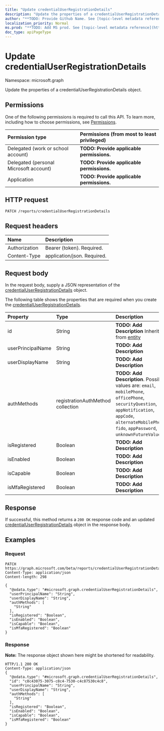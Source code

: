 ```yaml
---
title: "Update credentialUserRegistrationDetails"
description: "Update the properties of a credentialUserRegistrationDetails object."
author: "**TODO: Provide Github Name. See [topic-level metadata reference](https://msgo.azurewebsites.net/add/document/guidelines/metadata.html#topic-level-metadata)**"
localization_priority: Normal
ms.prod: "**TODO: Add MS prod. See [topic-level metadata reference](https://msgo.azurewebsites.net/add/document/guidelines/metadata.html#topic-level-metadata)**"
doc_type: apiPageType
---
```


# Update credentialUserRegistrationDetails

Namespace: microsoft.graph

Update the properties of a credentialUserRegistrationDetails object.

## Permissions
One of the following permissions is required to call this API. To learn more, including how to choose permissions, see [Permissions](/concepts/permissions-reference.md).

|Permission type|Permissions (from most to least privileged)|
|:---|:---|
|Delegated (work or school account)|**TODO: Provide applicable permissions.**|
|Delegated (personal Microsoft account)|**TODO: Provide applicable permissions.**|
|Application|**TODO: Provide applicable permissions.**|

## HTTP request

<!-- {
  "blockType": "ignored"
}
-->
``` http
PATCH /reports/credentialUserRegistrationDetails
```

## Request headers
|Name|Description|
|:---|:---|
|Authorization|Bearer {token}. Required.|
|Content-Type|application/json. Required.|

## Request body
In the request body, supply a JSON representation of the [credentialUserRegistrationDetails](../resources/credentialuserregistrationdetails.md) object.

The following table shows the properties that are required when you create the [credentialUserRegistrationDetails](../resources/credentialuserregistrationdetails.md).

|Property|Type|Description|
|:---|:---|:---|
|id|String|**TODO: Add Description** Inherited from [entity](../resources/entity.md)|
|userPrincipalName|String|**TODO: Add Description**|
|userDisplayName|String|**TODO: Add Description**|
|authMethods|registrationAuthMethod collection|**TODO: Add Description**. Possible values are: `email`, `mobilePhone`, `officePhone`, `securityQuestion`, `appNotification`, `appCode`, `alternateMobilePhone`, `fido`, `appPassword`, `unknownFutureValue`.|
|isRegistered|Boolean|**TODO: Add Description**|
|isEnabled|Boolean|**TODO: Add Description**|
|isCapable|Boolean|**TODO: Add Description**|
|isMfaRegistered|Boolean|**TODO: Add Description**|



## Response

If successful, this method returns a `200 OK` response code and an updated [credentialUserRegistrationDetails](../resources/credentialuserregistrationdetails.md) object in the response body.

## Examples

### Request
<!-- {
  "blockType": "request",
  "name": "update_credentialuserregistrationdetails"
}
-->
``` http
PATCH https://graph.microsoft.com/beta/reports/credentialUserRegistrationDetails
Content-Type: application/json
Content-length: 298

{
  "@odata.type": "#microsoft.graph.credentialUserRegistrationDetails",
  "userPrincipalName": "String",
  "userDisplayName": "String",
  "authMethods": [
    "String"
  ],
  "isRegistered": "Boolean",
  "isEnabled": "Boolean",
  "isCapable": "Boolean",
  "isMfaRegistered": "Boolean"
}
```

### Response
**Note:** The response object shown here might be shortened for readability.
<!-- {
  "blockType": "response",
  "truncated": true
}
-->
``` http
HTTP/1.1 200 OK
Content-Type: application/json
{
  "@odata.type": "#microsoft.graph.credentialUserRegistrationDetails",
  "id": "c8c43075-3075-c8c4-7530-c4c87530c4c8",
  "userPrincipalName": "String",
  "userDisplayName": "String",
  "authMethods": [
    "String"
  ],
  "isRegistered": "Boolean",
  "isEnabled": "Boolean",
  "isCapable": "Boolean",
  "isMfaRegistered": "Boolean"
}
```

